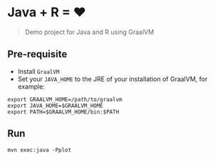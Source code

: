 # Java + R = ❤

> Demo project for Java and R using GraalVM

## Pre-requisite

* Install `GraalVM`
* Set your `JAVA_HOME` to the JRE of your installation of GraalVM, for example:
```
export GRAALVM_HOME=/path/to/graalvm
export JAVA_HOME=$GRAALVM_HOME
export PATH=$GRAALVM_HOME/bin:$PATH
```

## Run

```
mvn exec:java -Pplot
```


